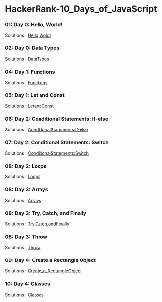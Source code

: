 # HackerRank-10_Days_of_JavaScript

### 01: Day 0: Hello, World!
Solutions : [Hello,Wold!](./Day0:Hello,World!.js)
### 02: Day 0: Data Types
Solutions : [DataTypes](./Day0:DataTypes.js)
### 04: Day 1: Functions
Solutions : [Functions](./Day1:Functions.js)
### 05: Day 1: Let and Const
Solutions : [LetandConst](./Day1:LetandConst.js)
### 06: Day 2: Conditional Statements: If-else
Solutions : [ConditionalStatements:If-else](./Day2:ConditionalStatements:If-Else.js)
### 07: Day 2: Conditional Statements: Switch
Solutions : [ConditionalStatements:Switch](./Day2:ConditionalStatements:Switch.js)
### 08: Day 2: Loops
Solutions : [Loops](./Day2:Loops.js)
### 08: Day 3: Arrays
Solutions : [Arrays](./Day3:Arrays.js)
### 08: Day 3: Try, Catch, and Finally
Solutions : [Try,Catch,andFinally](./Day3:Try,Catch,andFinally.js)
### 08: Day 3: Throw
Solutions : [Throw](./Day3:Throw.js)
### 09: Day 4: Create a Rectangle Object
Solutions : [Create_a_RectangleObject](./Day4:Create_a_RectangleObject.js)
### 10: Day 4: Classes
Solutions : [Classes](./Day4:Classes.js)
